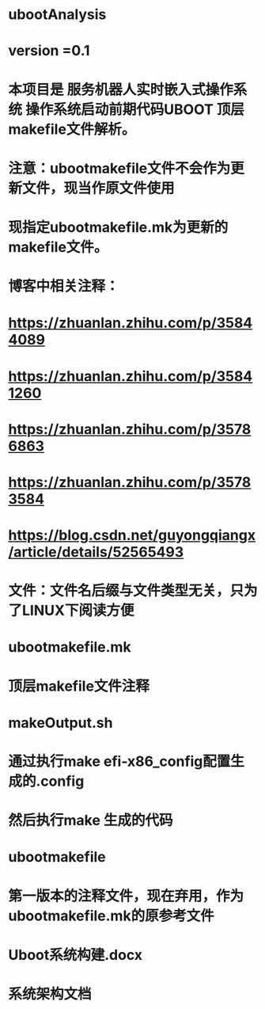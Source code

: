 # ubootAnalysis
# version =0.1
# 本项目是 服务机器人实时嵌入式操作系统 操作系统启动前期代码UBOOT 顶层makefile文件解析。
# 
# 注意：ubootmakefile文件不会作为更新文件，现当作原文件使用
#      现指定ubootmakefile.mk为更新的makefile文件。

# 博客中相关注释：
# https://zhuanlan.zhihu.com/p/35844089
# https://zhuanlan.zhihu.com/p/35841260
# https://zhuanlan.zhihu.com/p/35786863
# https://zhuanlan.zhihu.com/p/35783584
# https://blog.csdn.net/guyongqiangx/article/details/52565493
# 
# 文件：文件名后缀与文件类型无关，只为了LINUX下阅读方便 
# ubootmakefile.mk 
#                   顶层makefile文件注释
# makeOutput.sh
#                   通过执行make efi-x86_config配置生成的.config
#                   然后执行make 生成的代码
# ubootmakefile 
#                   第一版本的注释文件，现在弃用，作为ubootmakefile.mk的原参考文件
# Uboot系统构建.docx
#                   系统架构文档
